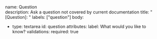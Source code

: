 name: Question  
description: Ask a question not covered by current documentation
title: "[Question]: "
labels: ["question"]
body:
  - type: textarea
    id: question
    attributes:
      label: What would you like to know?
    validations:
      required: true